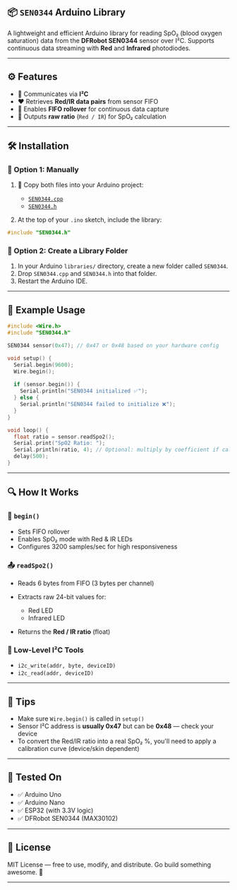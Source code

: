 ## 📦 `SEN0344` Arduino Library

A lightweight and efficient Arduino library for reading SpO₂ (blood oxygen saturation) data from the **DFRobot SEN0344** sensor over I²C.
Supports continuous data streaming with **Red** and **Infrared** photodiodes.

---

## ⚙️ Features

* 📡 Communicates via **I²C**
* ❤️ Retrieves **Red/IR data pairs** from sensor FIFO
* 🔁 Enables **FIFO rollover** for continuous data capture
* 🧠 Outputs **raw ratio** (`Red / IR`) for SpO₂ calculation

---

## 🛠️ Installation

### 🔧 Option 1: Manually

1. 📁 Copy both files into your Arduino project:

   * [`SEN0344.cpp`](./SEN0344.cpp)
   * [`SEN0344.h`](./SEN0344.h)

2. At the top of your `.ino` sketch, include the library:

```cpp
#include "SEN0344.h"
```

### 🔧 Option 2: Create a Library Folder

1. In your Arduino `libraries/` directory, create a new folder called `SEN0344`.
2. Drop `SEN0344.cpp` and `SEN0344.h` into that folder.
3. Restart the Arduino IDE.

---

## 🧪 Example Usage

```cpp
#include <Wire.h>
#include "SEN0344.h"

SEN0344 sensor(0x47); // 0x47 or 0x48 based on your hardware config

void setup() {
  Serial.begin(9600);
  Wire.begin();
  
  if (sensor.begin()) {
    Serial.println("SEN0344 initialized ✅");
  } else {
    Serial.println("SEN0344 failed to initialize ❌");
  }
}

void loop() {
  float ratio = sensor.readSpo2();
  Serial.print("SpO2 Ratio: ");
  Serial.println(ratio, 4); // Optional: multiply by coefficient if calibrating to %
  delay(500);
}
```

---

## 🔍 How It Works

### 🔧 `begin()`

* Sets FIFO rollover
* Enables SpO₂ mode with Red & IR LEDs
* Configures 3200 samples/sec for high responsiveness

### 📤 `readSpo2()`

* Reads 6 bytes from FIFO (3 bytes per channel)
* Extracts raw 24-bit values for:

  * Red LED
  * Infrared LED
* Returns the **Red / IR ratio** (float)

### 🧱 Low-Level I²C Tools

* `i2c_write(addr, byte, deviceID)`
* `i2c_read(addr, deviceID)`

---

## 🧼 Tips

* Make sure `Wire.begin()` is called in `setup()`
* Sensor I²C address is **usually 0x47** but can be **0x48** — check your device
* To convert the Red/IR ratio into a real SpO₂ %, you'll need to apply a calibration curve (device/skin dependent)

---

## 🧪 Tested On

* ✅ Arduino Uno
* ✅ Arduino Nano
* ✅ ESP32 (with 3.3V logic)
* ✅ DFRobot SEN0344 (MAX30102)

---

## 📄 License

MIT License — free to use, modify, and distribute.
Go build something awesome. 🚀

---
